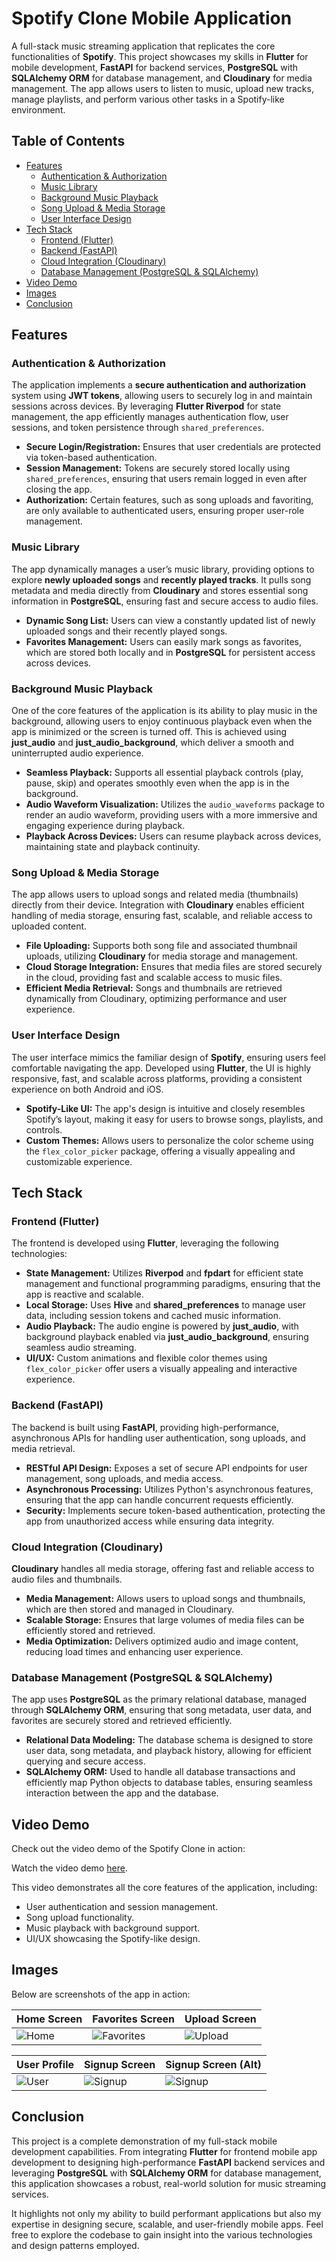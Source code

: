 # Spotify Clone Mobile Application

A full-stack music streaming application that replicates the core functionalities of **Spotify**. This project showcases my skills in **Flutter** for mobile development, **FastAPI** for backend services, **PostgreSQL** with **SQLAlchemy ORM** for database management, and **Cloudinary** for media management. The app allows users to listen to music, upload new tracks, manage playlists, and perform various other tasks in a Spotify-like environment.

## Table of Contents

- [Features](#features)
  - [Authentication & Authorization](#authentication--authorization)
  - [Music Library](#music-library)
  - [Background Music Playback](#background-music-playback)
  - [Song Upload & Media Storage](#song-upload--media-storage)
  - [User Interface Design](#user-interface-design)
- [Tech Stack](#tech-stack)
  - [Frontend (Flutter)](#frontend-flutter)
  - [Backend (FastAPI)](#backend-fastapi)
  - [Cloud Integration (Cloudinary)](#cloud-integration-cloudinary)
  - [Database Management (PostgreSQL & SQLAlchemy)](#database-management-postgresql-sqlalchemy)
- [Video Demo](#video-demo)
- [Images](#images)
- [Conclusion](#conclusion)

## Features

### Authentication & Authorization

The application implements a **secure authentication and authorization** system using **JWT tokens**, allowing users to securely log in and maintain sessions across devices. By leveraging **Flutter Riverpod** for state management, the app efficiently manages authentication flow, user sessions, and token persistence through `shared_preferences`.

- **Secure Login/Registration:** Ensures that user credentials are protected via token-based authentication.
- **Session Management:** Tokens are securely stored locally using `shared_preferences`, ensuring that users remain logged in even after closing the app.
- **Authorization:** Certain features, such as song uploads and favoriting, are only available to authenticated users, ensuring proper user-role management.

### Music Library

The app dynamically manages a user’s music library, providing options to explore **newly uploaded songs** and **recently played tracks**. It pulls song metadata and media directly from **Cloudinary** and stores essential song information in **PostgreSQL**, ensuring fast and secure access to audio files.

- **Dynamic Song List:** Users can view a constantly updated list of newly uploaded songs and their recently played songs.
- **Favorites Management:** Users can easily mark songs as favorites, which are stored both locally and in **PostgreSQL** for persistent access across devices.

### Background Music Playback

One of the core features of the application is its ability to play music in the background, allowing users to enjoy continuous playback even when the app is minimized or the screen is turned off. This is achieved using **just_audio** and **just_audio_background**, which deliver a smooth and uninterrupted audio experience.

- **Seamless Playback:** Supports all essential playback controls (play, pause, skip) and operates smoothly even when the app is in the background.
- **Audio Waveform Visualization:** Utilizes the `audio_waveforms` package to render an audio waveform, providing users with a more immersive and engaging experience during playback.
- **Playback Across Devices:** Users can resume playback across devices, maintaining state and playback continuity.

### Song Upload & Media Storage

The app allows users to upload songs and related media (thumbnails) directly from their device. Integration with **Cloudinary** enables efficient handling of media storage, ensuring fast, scalable, and reliable access to uploaded content.

- **File Uploading:** Supports both song file and associated thumbnail uploads, utilizing **Cloudinary** for media storage and management.
- **Cloud Storage Integration:** Ensures that media files are stored securely in the cloud, providing fast and scalable access to music files.
- **Efficient Media Retrieval:** Songs and thumbnails are retrieved dynamically from Cloudinary, optimizing performance and user experience.

### User Interface Design

The user interface mimics the familiar design of **Spotify**, ensuring users feel comfortable navigating the app. Developed using **Flutter**, the UI is highly responsive, fast, and scalable across platforms, providing a consistent experience on both Android and iOS.

- **Spotify-Like UI:** The app's design is intuitive and closely resembles Spotify’s layout, making it easy for users to browse songs, playlists, and controls.
- **Custom Themes:** Allows users to personalize the color scheme using the `flex_color_picker` package, offering a visually appealing and customizable experience.

## Tech Stack

### Frontend (Flutter)

The frontend is developed using **Flutter**, leveraging the following technologies:

- **State Management:** Utilizes **Riverpod** and **fpdart** for efficient state management and functional programming paradigms, ensuring that the app is reactive and scalable.
- **Local Storage:** Uses **Hive** and **shared_preferences** to manage user data, including session tokens and cached music information.
- **Audio Playback:** The audio engine is powered by **just_audio**, with background playback enabled via **just_audio_background**, ensuring seamless audio streaming.
- **UI/UX:** Custom animations and flexible color themes using `flex_color_picker` offer users a visually appealing and interactive experience.

### Backend (FastAPI)

The backend is built using **FastAPI**, providing high-performance, asynchronous APIs for handling user authentication, song uploads, and media retrieval.

- **RESTful API Design:** Exposes a set of secure API endpoints for user management, song uploads, and media access.
- **Asynchronous Processing:** Utilizes Python's asynchronous features, ensuring that the app can handle concurrent requests efficiently.
- **Security:** Implements secure token-based authentication, protecting the app from unauthorized access while ensuring data integrity.

### Cloud Integration (Cloudinary)

**Cloudinary** handles all media storage, offering fast and reliable access to audio files and thumbnails.

- **Media Management:** Allows users to upload songs and thumbnails, which are then stored and managed in Cloudinary.
- **Scalable Storage:** Ensures that large volumes of media files can be efficiently stored and retrieved.
- **Media Optimization:** Delivers optimized audio and image content, reducing load times and enhancing user experience.

### Database Management (PostgreSQL & SQLAlchemy)

The app uses **PostgreSQL** as the primary relational database, managed through **SQLAlchemy ORM**, ensuring that song metadata, user data, and favorites are securely stored and retrieved efficiently.

- **Relational Data Modeling:** The database schema is designed to store user data, song metadata, and playback history, allowing for efficient querying and secure access.
- **SQLAlchemy ORM:** Used to handle all database transactions and efficiently map Python objects to database tables, ensuring seamless interaction between the app and the database.

## Video Demo

Check out the video demo of the Spotify Clone in action:

Watch the video demo [here](./project_assets/spotify_demo.webm).

This video demonstrates all the core features of the application, including:

- User authentication and session management.
- Song upload functionality.
- Music playback with background support.
- UI/UX showcasing the Spotify-like design.

## Images

Below are screenshots of the app in action:

| Home Screen                        | Favorites Screen                       | Upload Screen                          |
| ---------------------------------- | -------------------------------------- | -------------------------------------- |
| ![Home](./project_assets/home.png) | ![Favorites](./project_assets/fav.png) | ![Upload](./project_assets/upload.png) |

| User Profile                       | Signup Screen                          | Signup Screen (Alt)                    |
| ---------------------------------- | -------------------------------------- | -------------------------------------- |
| ![User](./project_assets/user.png) | ![Signup](./project_assets/signup.png) | ![Signup](./project_assets/signup.png) |

## Conclusion

This project is a complete demonstration of my full-stack mobile development capabilities. From integrating **Flutter** for frontend mobile app development to designing high-performance **FastAPI** backend services and leveraging **PostgreSQL** with **SQLAlchemy ORM** for database management, this application showcases a robust, real-world solution for music streaming services.

It highlights not only my ability to build performant applications but also my expertise in designing secure, scalable, and user-friendly mobile apps. Feel free to explore the codebase to gain insight into the various technologies and design patterns employed.
